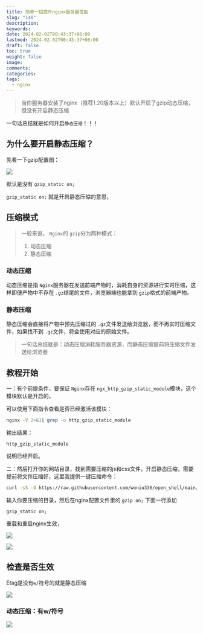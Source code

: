 ```yaml
---
title: 简单一招提升nginx服务器性能
slug: "148"
description: 
keywords: 
date: 2024-02-02T00:43:37+08:00
lastmod: 2024-02-02T00:43:37+08:00
draft: false
toc: true
weight: false
image: 
comments: 
categories: 
tags:
  - nginx
---
```


>当你服务器安装了nginx（推荐1.20版本以上）默认开启了gzip动态压缩，但没有开启静态压缩

一句话总结就是如何开启`静态压缩`！！！

## 为什么要开启静态压缩？

先看一下gzip配置图：

![](https://imgs.leshans.eu.org/2024/02/b43fb2cde7fb05f6b8ffbef048b3476b.webp)

默认是没有 `gzip_static on; `

`gzip_static on;` 就是开启静态压缩的意思，

## 压缩模式

> 一般来说， `Nginx`的 `gzip`分为两种模式：
> 
> 1. 动态压缩
> 2. 静态压缩

### 动态压缩

动态压缩是指 `Nginx`服务器在发送前端产物时，消耗自身的资源进行实时压缩，这样即便产物中不存在 `.gz`结尾的文件，浏览器端也能拿到 `gzip`格式的前端产物。

### 静态压缩

静态压缩会直接将产物中预先压缩过的 `.gz`文件发送给浏览器，而不再实时压缩文件，如果找不到 `.gz`文件，将会使用对应的原始文件。


>一句话总结就是：动态压缩消耗服务器资源，而静态压缩提前将压缩文件发送给浏览器

## 教程开始

一：有个前提条件，要保证 `Nginx`存在 `ngx_http_gzip_static_module`模块，这个模块默认是开启的。

可以使用下面指令查看是否已经激活该模块：

```bash
nginx -V 2>&1| grep -o http_gzip_static_module
```

输出结果：

```
http_gzip_static_module
```

说明已经开启。

二：然后打开你的网站目录，找到需要压缩的js和css文件，开启静态压缩，需要提前将文件压缩好，这里我提供一键压缩命令：

```bash
curl -sS -O https://raw.githubusercontent.com/woniu336/open_shell/main/gzip.sh && chmod +x gzip.sh && ./gzip.sh

```

输入你要压缩的目录，然后在nginx配置文件里的 `gzip on;` 下面一行添加

```
gzip_static on;
```

重载和重启nginx生效，



![](https://imgs.leshans.eu.org/2024/02/039d680b4b56bd32bed12854dfdde6ef.webp)


![](https://imgs.leshans.eu.org/2024/02/b43fb2cde7fb05f6b8ffbef048b3476b.webp)

## 检查是否生效

Etag是没有`w/`符号的就是静态压缩

![](https://imgs.leshans.eu.org/2024/02/553091e27b866fab6c160e3121d6ab6b.webp)




### 动态压缩：有w/符号


![](https://imgs.leshans.eu.org/2024/02/6e815fa8e21efb7be915e3d397b9beae.webp)
